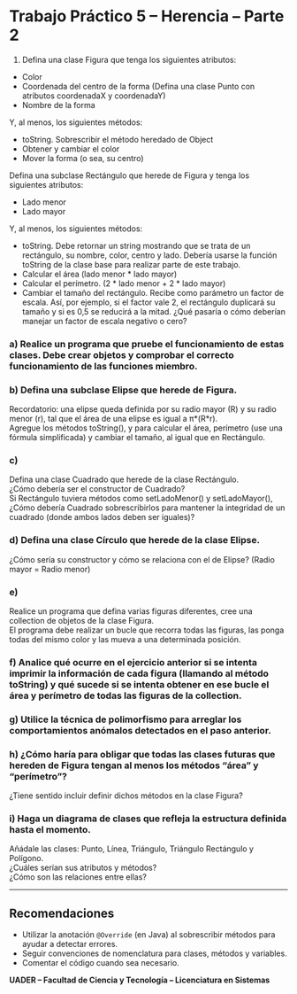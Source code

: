 # Trabajo Práctico 5 – Herencia – Parte 2

1. Defina una clase Figura que tenga los siguientes atributos:
- Color
- Coordenada del centro de la forma (Defina una clase Punto con atributos coordenadaX y coordenadaY)
- Nombre de la forma

Y, al menos, los siguientes métodos:
- toString. Sobrescribir el método heredado de Object
- Obtener y cambiar el color
- Mover la forma (o sea, su centro)

Defina una subclase Rectángulo que herede de Figura y tenga los siguientes atributos:
- Lado menor
- Lado mayor

Y, al menos, los siguientes métodos:
- toString. Debe retornar un string mostrando que se trata de un rectángulo, su nombre, color, centro y lado. Debería usarse la función toString de la clase base para realizar parte de este trabajo.
- Calcular el área (lado menor * lado mayor)
- Calcular el perímetro. (2 * lado menor + 2 * lado mayor)
- Cambiar el tamaño del rectángulo. Recibe como parámetro un factor de escala. Así, por ejemplo, si el factor vale 2, el rectángulo duplicará su tamaño y si es 0,5 se reducirá a la mitad. ¿Qué pasaría o cómo deberían manejar un factor de escala negativo o cero?

### a) Realice un programa que pruebe el funcionamiento de estas clases. Debe crear objetos y comprobar el correcto funcionamiento de las funciones miembro.

### b) Defina una subclase Elipse que herede de Figura.  
Recordatorio: una elipse queda definida por su radio mayor (R) y su radio menor (r), tal que el área de una elipse es igual a π*(R*r).  
Agregue los métodos toString(), y para calcular el área, perímetro (use una fórmula simplificada) y cambiar el tamaño, al igual que en Rectángulo.

### c)
Defina una clase Cuadrado que herede de la clase Rectángulo.  
¿Cómo debería ser el constructor de Cuadrado?  
Si Rectángulo tuviera métodos como setLadoMenor() y setLadoMayor(), ¿Cómo debería Cuadrado sobrescribirlos para mantener la integridad de un cuadrado (donde ambos lados deben ser iguales)?

### d) Defina una clase Círculo que herede de la clase Elipse.  
¿Cómo sería su constructor y cómo se relaciona con el de Elipse? (Radio mayor = Radio menor)

### e)
Realice un programa que defina varias figuras diferentes, cree una collection de objetos de la clase Figura.  
El programa debe realizar un bucle que recorra todas las figuras, las ponga todas del mismo color y las mueva a una determinada posición.

### f) Analice qué ocurre en el ejercicio anterior si se intenta imprimir la información de cada figura (llamando al método toString) y qué sucede si se intenta obtener en ese bucle el área y perímetro de todas las figuras de la collection.

### g) Utilice la técnica de polimorfismo para arreglar los comportamientos anómalos detectados en el paso anterior.

### h) ¿Cómo haría para obligar que todas las clases futuras que hereden de Figura tengan al menos los métodos “área” y “perímetro”?  
¿Tiene sentido incluir definir dichos métodos en la clase Figura?

### i) Haga un diagrama de clases que refleja la estructura definida hasta el momento.  
Añádale las clases: Punto, Línea, Triángulo, Triángulo Rectángulo y Polígono.  
¿Cuáles serían sus atributos y métodos?  
¿Cómo son las relaciones entre ellas?

---

## Recomendaciones

- Utilizar la anotación `@Override` (en Java) al sobrescribir métodos para ayudar a detectar errores.
- Seguir convenciones de nomenclatura para clases, métodos y variables.
- Comentar el código cuando sea necesario.

**UADER – Facultad de Ciencia y Tecnología – Licenciatura en Sistemas**  

